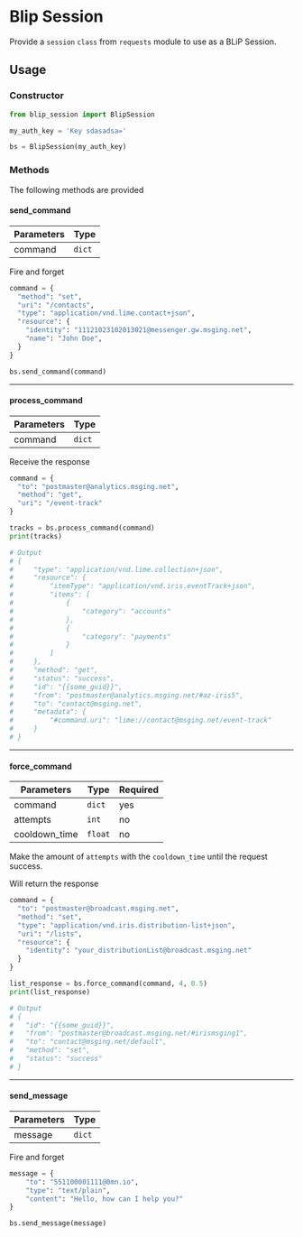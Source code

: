 # Blip Session

Provide a `session` `class` from `requests` module to use as a BLiP Session.

## Usage

### Constructor

```python
from blip_session import BlipSession

my_auth_key = 'Key sdasadsa='

bs = BlipSession(my_auth_key)
```

### Methods

The following methods are provided

#### send_command

| Parameters | Type   |
| ---------- | ------ |
| command    | `dict` |

Fire and forget

```python
command = {
  "method": "set",
  "uri": "/contacts",
  "type": "application/vnd.lime.contact+json",
  "resource": {
    "identity": "11121023102013021@messenger.gw.msging.net",
    "name": "John Doe",
  }
}

bs.send_command(command)
```

---

#### process_command

| Parameters | Type   |
| ---------- | ------ |
| command    | `dict` |

Receive the response

```python
command = {
  "to": "postmaster@analytics.msging.net",
  "method": "get",
  "uri": "/event-track"
}

tracks = bs.process_command(command)
print(tracks)

# Output
# {
#     "type": "application/vnd.lime.collection+json",
#     "resource": {
#         "itemType": "application/vnd.iris.eventTrack+json",
#         "items": [
#             {
#                 "category": "accounts"
#             },
#             {
#                 "category": "payments"
#             }
#         ]
#     },
#     "method": "get",
#     "status": "success",
#     "id": "{{some_guid}}",
#     "from": "postmaster@analytics.msging.net/#az-iris5",
#     "to": "contact@msging.net",
#     "metadata": {
#         "#command.uri": "lime://contact@msging.net/event-track"
#     }
# }

```

---

#### force_command

| Parameters    | Type    | Required |
| ------------- | ------- | -------- |
| command       | `dict`  | yes      |
| attempts      | `int`   | no       |
| cooldown_time | `float` | no       |

Make the amount of `attempts` with the `cooldown_time` until the request success.

Will return the response

```python
command = {
  "to": "postmaster@broadcast.msging.net",
  "method": "set",
  "type": "application/vnd.iris.distribution-list+json",
  "uri": "/lists",
  "resource": {
    "identity": "your_distributionList@broadcast.msging.net"
  }
}

list_response = bs.force_command(command, 4, 0.5)
print(list_response)

# Output
# {
#   "id": "{{some_guid}}",
#   "from": "postmaster@broadcast.msging.net/#irismsging1",
#   "to": "contact@msging.net/default",
#   "method": "set",
#   "status": "success"
# }

```

---

#### send_message

| Parameters | Type   |
| ---------- | ------ |
| message    | `dict` |

Fire and forget

```python
message = {
    "to": "551100001111@0mn.io",
    "type": "text/plain",
    "content": "Hello, how can I help you?"
}

bs.send_message(message)
```
